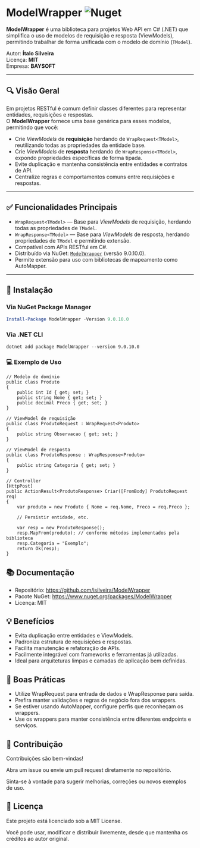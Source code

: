 # ModelWrapper  ![Nuget](https://img.shields.io/nuget/v/ModelWrapper)

**ModelWrapper** é uma biblioteca para projetos Web API em C# (.NET) que simplifica o uso de modelos de requisição e resposta (ViewModels), permitindo trabalhar de forma unificada com o modelo de domínio (`TModel`).

Autor: **Ítalo Silveira**  
Licença: **MIT**  
Empresa: **BAYSOFT**

---

## 🔍 Visão Geral

Em projetos RESTful é comum definir classes diferentes para representar entidades, requisições e respostas.  
O **ModelWrapper** fornece uma base genérica para esses modelos, permitindo que você:

- Crie *ViewModels* de **requisição** herdando de `WrapRequest<TModel>`, reutilizando todas as propriedades da entidade base.
- Crie *ViewModels* de **resposta** herdando de `WrapResponse<TModel>`, expondo propriedades específicas de forma tipada.
- Evite duplicação e mantenha consistência entre entidades e contratos de API.
- Centralize regras e comportamentos comuns entre requisições e respostas.

---

## ✅ Funcionalidades Principais

- `WrapRequest<TModel>` — Base para *ViewModels* de requisição, herdando todas as propriedades de `TModel`.
- `WrapResponse<TModel>` — Base para *ViewModels* de resposta, herdando propriedades de `TModel` e permitindo extensão.
- Compatível com APIs RESTful em C#.
- Distribuído via NuGet: [`ModelWrapper`](https://www.nuget.org/packages/ModelWrapper) (versão 9.0.10.0).
- Permite extensão para uso com bibliotecas de mapeamento como AutoMapper.

---

## 🚀 Instalação

### Via NuGet Package Manager

```powershell
Install-Package ModelWrapper -Version 9.0.10.0
```

### Via .NET CLI
```
dotnet add package ModelWrapper --version 9.0.10.0
```

### 💻 Exemplo de Uso
```
// Modelo de domínio
public class Produto
{
    public int Id { get; set; }
    public string Nome { get; set; }
    public decimal Preco { get; set; }
}

// ViewModel de requisição
public class ProdutoRequest : WrapRequest<Produto>
{
    public string Observacao { get; set; }
}

// ViewModel de resposta
public class ProdutoResponse : WrapResponse<Produto>
{
    public string Categoria { get; set; }
}

// Controller
[HttpPost]
public ActionResult<ProdutoResponse> Criar([FromBody] ProdutoRequest req)
{
    var produto = new Produto { Nome = req.Nome, Preco = req.Preco };

    // Persistir entidade, etc.

    var resp = new ProdutoResponse();
    resp.MapFrom(produto); // conforme métodos implementados pela biblioteca
    resp.Categoria = "Exemplo";
    return Ok(resp);
}
```

## 📚 Documentação
- Repositório: https://github.com/isilveira/ModelWrapper
- Pacote NuGet: https://www.nuget.org/packages/ModelWrapper
- Licença: MIT

## 💡 Benefícios
- Evita duplicação entre entidades e ViewModels.
- Padroniza estrutura de requisições e respostas.
- Facilita manutenção e refatoração de APIs.
- Facilmente integrável com frameworks e ferramentas já utilizadas.
- Ideal para arquiteturas limpas e camadas de aplicação bem definidas.

## 🧠 Boas Práticas
- Utilize WrapRequest<TModel> para entrada de dados e WrapResponse<TModel> para saída.
- Prefira manter validações e regras de negócio fora dos wrappers.
- Se estiver usando AutoMapper, configure perfis que reconheçam os wrappers.
- Use os wrappers para manter consistência entre diferentes endpoints e serviços.

## 🤝 Contribuição
Contribuições são bem-vindas!

Abra um issue ou envie um pull request diretamente no repositório.

Sinta-se à vontade para sugerir melhorias, correções ou novos exemplos de uso.

## 🧾 Licença
Este projeto está licenciado sob a MIT License.

Você pode usar, modificar e distribuir livremente, desde que mantenha os créditos ao autor original.
